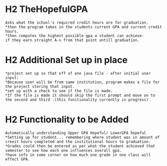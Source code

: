 # H2 TheHopefulGPA  
    Asks what the school's required credit hours are for graduation.  
    *then the program takes in the students current GPA and current credit hours.    
    *then computes the highest possible gpa a student can achieve-    
    if they earn straight A-s from that point untill graduation.  
   
# H2 Additional Set up in place  
    *project set up so that off of one java file - after initial user input:  
    *Because user will be from same institution, program makes a file for the project storing that input.  
    *set up with a check to see if the file is made.  
    *If the file is made it should skip the first prompt and move on to the second and third -(this functionality currently in progress)  
    
# H2 Functionality to be Added  
    Automatically understanding Upper GPA Hopeful/ LowerGPA hopeful  
    *Setting up for student... remembering where student was in amount of creeit hours completed and the institutional hours to graduation.    
    *Grades could then be entered as per what the student achieved that semester to see how each one influences overall gpa.  
    *have info in some corner on how much one grade in one class will effect GPA.  
